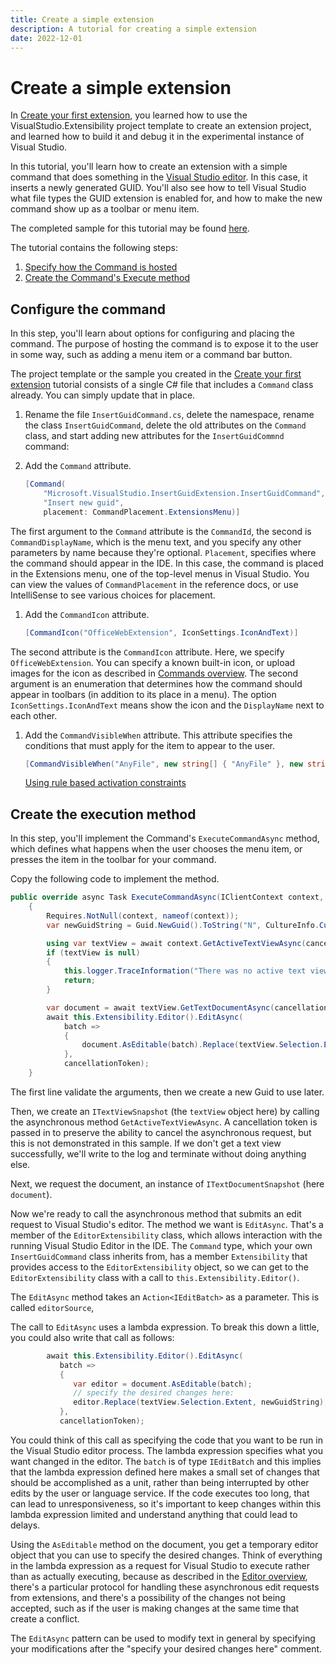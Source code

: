 ```yaml
---
title: Create a simple extension
description: A tutorial for creating a simple extension
date: 2022-12-01
---
```

# Create a simple extension

In [Create your first extension](create-your-first-extension.md), you learned how to use the VisualStudio.Extensibility project template to create an extension project, and learned how to build it and debug it in the experimental instance of Visual Studio.

In this tutorial, you'll learn how to create an extension with a simple command that does something in the [Visual Studio editor](../editor/editor.md). In this case, it inserts a newly generated GUID. You'll also see how to tell Visual Studio what file types the GUID extension is enabled for, and how to make the new command show up as a toolbar or menu item.

The completed sample for this tutorial may be found [here](~/New-Extensibility-Model/Samples.InsertGuidExtension).

The tutorial contains the following steps:

1. [Specify how the Command is hosted](#specify-how-the-command-is-hosted)
1. [Create the Command's Execute method](#create-the-commands-main-execution-method)

## Configure the command

In this step, you'll learn about options for configuring and placing the command. The purpose of hosting the command is to expose it to the user in some way, such as adding a menu item or a command bar button.

The project template or the sample you created in the [Create your first extension](create-your-first-extension.md) tutorial consists of a single C# file that includes a `Command` class already. You can simply update that in place.

1. Rename the file `InsertGuidCommand.cs`, delete the namespace, rename the class `InsertGuidCommand`, delete the old attributes on the `Command` class, and start adding new attributes for the `InsertGuidCommnd` command:

1. Add the `Command` attribute.

   ```csharp
   [Command(
	   "Microsoft.VisualStudio.InsertGuidExtension.InsertGuidCommand",
	   "Insert new guid",
	   placement: CommandPlacement.ExtensionsMenu)]
   ```

The first argument to the `Command` attribute is the `CommandId`, the second is `CommandDisplayName`, which is the menu text, and you specify any other parameters by name because they're optional. `Placement`, specifies where the command should appear in the IDE. In this case, the command is placed in the Extensions menu, one of the top-level menus in Visual Studio. You can view the values of `CommandPlacement` in the reference docs, or use IntelliSense to see various choices for placement.

1. Add the `CommandIcon` attribute.

   ```csharp
   [CommandIcon("OfficeWebExtension", IconSettings.IconAndText)]
   ```

The second attribute is the `CommandIcon` attribute. Here, we specify `OfficeWebExtension`. You can specify a known built-in icon, or upload images for the icon as described in [Commands overview](../extension-guides/command/command.md).  The second argument is an enumeration that determines how the command should appear in toolbars (in addition to its place in a menu). The option `IconSettings.IconAndText` means show the icon and the `DisplayName` next to each other.

1. Add the `CommandVisibleWhen` attribute. This attribute specifies the conditions that must apply for the item to appear to the user.

   ```csharp
   [CommandVisibleWhen("AnyFile", new string[] { "AnyFile" }, new string[] { "ClientContext:Shell.ActiveEditorContentType=.+" })]
   ```

   [Using rule based activation constraints](./../inside-the-sdk/activation-constraints.md/#rule-based-activation-constraints)

## Create the execution method

In this step, you'll implement the Command's `ExecuteCommandAsync` method, which defines what happens when the user chooses the menu item, or presses the item in the toolbar for your command.

Copy the following code to implement the method.

```csharp
public override async Task ExecuteCommandAsync(IClientContext context, CancellationToken cancellationToken)
	{
		Requires.NotNull(context, nameof(context));
		var newGuidString = Guid.NewGuid().ToString("N", CultureInfo.CurrentCulture);

		using var textView = await context.GetActiveTextViewAsync(cancellationToken);
		if (textView is null)
		{
			this.logger.TraceInformation("There was no active text view when command is executed.");
			return;
		}

		var document = await textView.GetTextDocumentAsync(cancellationToken);
		await this.Extensibility.Editor().EditAsync(
			batch =>
			{
				document.AsEditable(batch).Replace(textView.Selection.Extent, newGuidString);
			},
			cancellationToken);
	}
```

The first line validate the arguments, then we create a new Guid to use later.

Then, we create an `ITextViewSnapshot` (the `textView` object here) by calling the asynchronous method `GetActiveTextViewAsync`. A cancellation token is passed in to preserve the ability to cancel the asynchronous request, but this is not demonstrated in this sample. If we don't get a text view successfully, we'll write to the log and terminate without doing anything else.

Next, we request the document, an instance of `ITextDocumentSnapshot` (here `document`). 

Now we're ready to call the asynchronous method that submits an edit request to Visual Studio's editor. The method we want is `EditAsync`. That's a member of the `EditorExtensibility` class, which allows interaction with the running Visual Studio Editor in the IDE. The `Command` type, which your own `InsertGuidCommand` class inherits from, has a member `Extensibility` that provides access to the `EditorExtensibility` object, so we can get to the `EditorExtensibility` class with a call to `this.Extensibility.Editor()`.

The `EditAsync` method takes an `Action<IEditBatch>` as a parameter. This is called `editorSource`, 

The call to `EditAsync` uses a lambda expression. To break this down a little, you could also write that call as follows:

```csharp
        await this.Extensibility.Editor().EditAsync(
           batch =>
           {
              var editor = document.AsEditable(batch);
              // specify the desired changes here:
              editor.Replace(textView.Selection.Extent, newGuidString);
           },
           cancellationToken);
```

You could think of this call as specifying the code that you want to be run in the Visual Studio editor process. The lambda expression specifies what you want changed in the editor. The `batch` is of type `IEditBatch` and this implies that the lambda expression defined here makes a small set of changes that should be accomplished as a unit, rather than being interrupted by other edits by the user or language service. If the code executes too long, that can lead to unresponsiveness, so it's important to keep changes within this lambda expression limited and understand anything that could lead to delays.

Using the `AsEditable` method on the document, you get a temporary editor object that you can use to specify the desired changes. Think of everything in the lambda expression as a request for Visual Studio to execute rather than as actually executing, because as described in the [Editor overview](../editor/editor.md), there's a particular protocol for handling these asynchronous edit requests from extensions, and there's a possibility of the changes not being accepted, such as if the user is making changes at the same time that create a conflict.

The `EditAsync` pattern can be used to modify text in general by specifying your modifications after the "specify your desired changes here" comment.